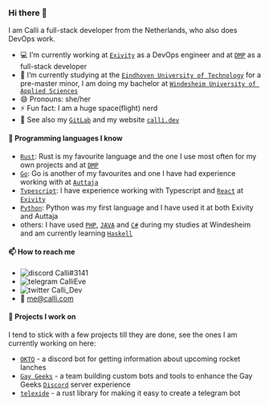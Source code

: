 ### Hi there 👋

I am Calli a full-stack developer from the Netherlands, who also does DevOps work.

- 💻 I’m currently working at [`Exivity`] as a DevOps engineer and at [`DMP`] as a full-stack developer
- 🌱 I’m currently studying at the [`Eindhoven University of Technology`] for a pre-master minor, I am doing my bachelor at [`Windesheim University of Applied Sciences`]
- 😄 Pronouns: she/her
- ⚡ Fun fact: I am a huge space(flight) nerd
- 📝 See also my [`GitLab`] and my website [`calli.dev`]

#### 💬 Programming languages I know

- [`Rust`]: Rust is my favourite language and the one I use most often for my own projects and at [`DMP`]
- [`Go`]: Go is another of my favourites and one I have had experience working with at [`Auttaja`]
- [`Typescript`]: I have experience working with Typescript and [`React`] at [`Exivity`]
- [`Python`]: Python was my first language and I have used it at both Exivity and Auttaja
- others: I have used [`PHP`], [`JAVA`] and [`C#`] during my studies at Windesheim and am currently learning [`Haskell`]

#### 📫 How to reach me

- ![discord](https://raw.githubusercontent.com/CalliEve/CalliEve/master/logo-discord.png) Calli#3141
- ![telegram](https://raw.githubusercontent.com/CalliEve/CalliEve/master/logo-telegram.png) CalliEve
- ![twitter](https://raw.githubusercontent.com/CalliEve/CalliEve/master/logo-twitter.png) Calli_Dev
- 📧 me@calli.com

#### 🔭 Projects I work on

I tend to stick with a few projects till they are done, see the ones I am currently working on here:

- [`OKTO`] - a discord bot for getting information about upcoming rocket lanches
- [`Gay Geeks`] - a team building custom bots and tools to enhance the Gay Geeks [`Discord`] server experience
- [`telexide`] - a rust library for making it easy to create a telegram bot

<!----------------- LINKS --------------->

[`typescript`]: https://www.typescriptlang.org/
[`go`]: https://golang.org/
[`rust`]: https://www.rust-lang.org/
[`react`]: https://reactjs.org/
[`python`]: https://www.python.org/
[`php`]: https://www.php.net/
[`java`]: https://www.oracle.com/java/
[`c#`]: https://docs.microsoft.com/en-us/dotnet/csharp/
[`haskell`]: https://www.haskell.org/
[`dmp`]: https://www.dm-p.com/
[`exivity`]: https://exivity.com/
[`windesheim university of applied sciences`]: https://www.windesheim.nl/
[`Eindhoven University of Technology`]: https://www.tue.nl/en/
[`GitLab`]: https://gitlab.com/CalliEve
[`calli.dev`]: https://calli.dev
[`discord`]: https://discord.com/
[`gay geeks`]: https://gaygeeks.gg/
[`okto`]: https://github.com/CalliEve/okto
[`telexide`]: https://github.com/CalliEve/telexide
[`auttaja`]: https://github.com/auttaja
